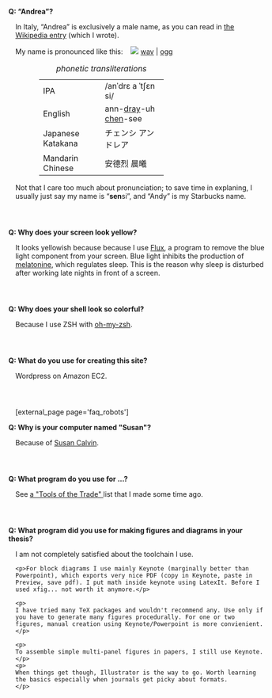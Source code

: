 <style type='text/css'>
 div.faq { padding-bottom: 2em; max-width: 45em;}
 div.faq .q { /*font-style: italic; */
  font-weight: bold !important; 
  margin-left: -1em;
}
 div.faq .q:before { content: "Q: "; }

 table#pron { width: 50%; margin-left: 3em;}
 table#pron caption { font-style: italic; text-align: center; }
 table span { text-decoration: underline;}
</style>

<div class='faq' id='andrea'><p class='q'> 
        &ldquo;Andrea&rdquo;?
    </p><p class='a'> 
        In Italy, &ldquo;Andrea&rdquo; is exclusively a male name, as you can read in <a href="http://en.wikipedia.org/wiki/Andrea">the  Wikipedia entry</a> (which I wrote).
        </p><p>
        My name is pronounced like this: &nbsp;&nbsp; 
            <img src='/media/speaker.png'/> <a href="/media/andrea_censi.wav">wav</a> | <a href="/media/andrea_censi.ogg">ogg</a>
        <br/>
        </p><p>
        <table id='pron'>
            <caption>phonetic transliterations</caption>
            <tr><td>IPA</td><td>/anˈdrɛ a  ˈtʃɛn si/</td></tr>
            <tr><td>English</td><td>ann-<span>dray</span>-uh <span>chen</span>-see</td></tr>
            <tr><td>Japanese Katakana</td><td>チェンシ アンドレア</td></tr>
            <tr><td>Mandarin Chinese</td><td>安德烈 晨曦</td></tr>
        </table>
        Not that I care too much about pronunciation; to save time in explaning, I usually just say my name is &ldquo;<strong>sen</strong>si&rdquo;, and  &ldquo;Andy&rdquo; is my Starbucks name.
</p></div>


<div class='faq'><p class='q'> 
        Why does your screen look yellow?
    </p><p class='a'> 
        It looks yellowish because because I use <a href="http://stereopsis.com/flux/">Flux</a>, a program to remove 
        the blue light component from your screen.
        Blue light inhibits the production of <a href="http://en.wikipedia.org/wiki/Melatonin">melatonine</a>, which regulates sleep.
        This is the reason why sleep is disturbed after working late nights in front of a screen.
</p></div>
    

<div class='faq'><p class='q'> 
        Why does your shell look so colorful?
    </p><p class='a'> 
        Because I use ZSH with <a href="https://github.com/robbyrussell/oh-my-zsh">oh-my-zsh</a>.
</p></div>
    

<div class='faq'><p class='q'> 
        What do you use for creating this site?
    </p><p class='a'> 
        Wordpress on Amazon EC2.
</p></div>


[external_page page='faq_robots']


<div class='faq'><p class='q'> 
        Why is your computer named "Susan"?
    </p><p class='a'> 
        Because of <a href="http://en.wikipedia.org/wiki/Susan_Calvin">Susan Calvin</a>.
</p></div>




<div class='faq'><p class='q'> 
        What program do you use for ...?
    </p><p class='a'> 
        See <a href="http://andrea.caltech.edu/blog/2010-12-16/tools-of-the-trade/"> a "Tools of the Trade" </a> list that I made some time ago.
</p></div>



<div class='faq'><p class='q'> 
        What program did you use for making figures and diagrams in your thesis?
    </p><p class='a'> 
            I am not completely satisfied about the toolchain I use.</p>

    <p>For block diagrams I use mainly Keynote (marginally better than Powerpoint), which exports very nice PDF (copy in Keynote, paste in Preview, save pdf). I put math inside keynote using LatexIt. Before I used xfig... not worth it anymore.</p>

    <p>
    I have tried many TeX packages and wouldn't recommend any. Use only if you have to generate many figures procedurally. For one or two figures, manual creation using Keynote/Powerpoint is more convienient.</p>

    <p>
    To assemble simple multi-panel figures in papers, I still use Keynote.
    </p>
    <p>
    When things get though, Illustrator is the way to go. Worth learning the basics especially when journals get picky about formats.
    </p>
</div>


